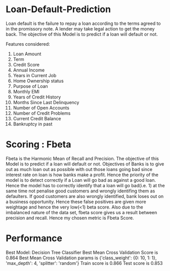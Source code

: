 # Loan-Default-Prediction

Loan default is the failure to repay a loan according to the terms agreed to in the promissory note. A lender may take legal action to get the money back.
The objective of this Model is to predict if a loan will default or not.

Features considered:
1) Loan Amount
2) Term
3) Credit Score
4) Annual Income
5) Years in Current Job
6) Home Ownership status
7) Purpose of Loan
8) Monthly EMI
9) Years of Credit History
10) Months Since Last Delinquency 
11) Number of Open Accounts
12) Number of Credit Problems
13) Current Credit Balance
14) Bankruptcy in past

# Scoring : Fbeta
Fbeta is the Harmonic Mean of Recall and Precision.
The objective of this Model is to predict if a loan will default or not. Objectives of Banks is to give out as much loan out as possible with out those loans going bad since interest rate on loan is how banks make a profit. Hence the priority of the model is to detect correctly if a Loan will go bad as against a good loan. Hence the model has to correctly identify that a loan will go bad(i.e. 1) at the same time not penalise good customers and wrongly identifing them as defaulters. If good customers are also wrongly identified, bank loses out on a business opportunity. Hence these false positives are given more weightage and hence the very low(<1) beta score. Also due to the imbalanced nature of the data set, fbeta score gives us a result between precision and recall. Hence my chosen metric is Fbeta Score.

# Performance
Best Model: Decision Tree Classifier
Best Mean Cross Validation Score is 0.864
Best Mean Cross Validation params is {'class_weight': {0: 10, 1: 1}, 'max_depth': 4, 'splitter': 'random'}
Train score is 0.866
Test score is 0.853
